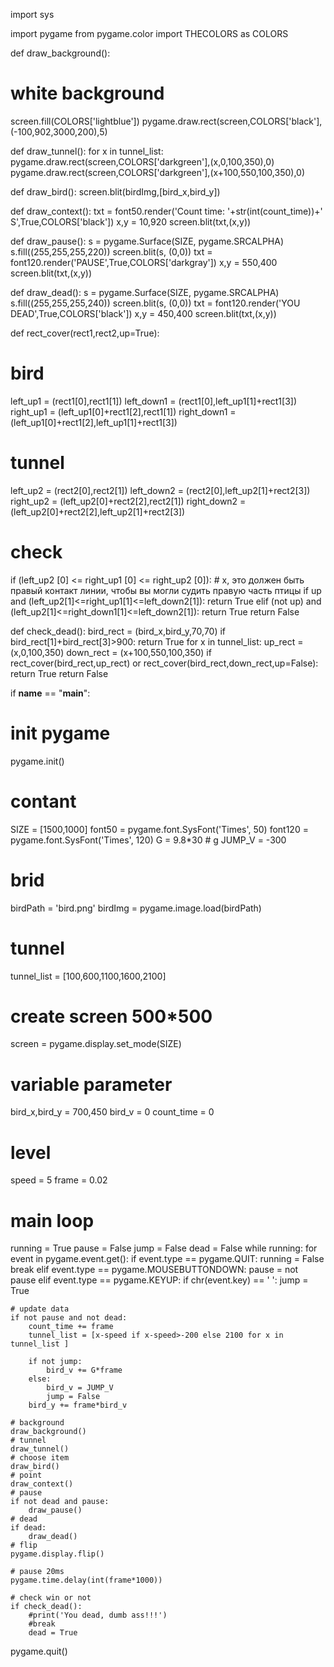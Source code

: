 import sys

import pygame
from pygame.color import THECOLORS as COLORS

def draw_background():
# white background
screen.fill(COLORS['lightblue'])
pygame.draw.rect(screen,COLORS['black'],(-100,902,3000,200),5)

def draw_tunnel():
for x in tunnel_list:
    pygame.draw.rect(screen,COLORS['darkgreen'],(x,0,100,350),0)
    pygame.draw.rect(screen,COLORS['darkgreen'],(x+100,550,100,350),0)

def draw_bird():
screen.blit(birdImg,[bird_x,bird_y])

def draw_context():
txt = font50.render('Count time: '+str(int(count_time))+' S',True,COLORS['black'])
x,y = 10,920
screen.blit(txt,(x,y))

def draw_pause():
s = pygame.Surface(SIZE, pygame.SRCALPHA)
s.fill((255,255,255,220))
screen.blit(s, (0,0))
txt = font120.render('PAUSE',True,COLORS['darkgray'])
x,y = 550,400
screen.blit(txt,(x,y))

def draw_dead():
s = pygame.Surface(SIZE, pygame.SRCALPHA)
s.fill((255,255,255,240))
screen.blit(s, (0,0))
txt = font120.render('YOU DEAD',True,COLORS['black'])
x,y = 450,400
screen.blit(txt,(x,y))

def rect_cover(rect1,rect2,up=True):
# bird
left_up1 = (rect1[0],rect1[1])
left_down1 = (rect1[0],left_up1[1]+rect1[3])
right_up1 = (left_up1[0]+rect1[2],rect1[1])
right_down1 = (left_up1[0]+rect1[2],left_up1[1]+rect1[3])
# tunnel
left_up2 = (rect2[0],rect2[1])
left_down2 = (rect2[0],left_up2[1]+rect2[3])
right_up2 = (left_up2[0]+rect2[2],rect2[1])
right_down2 = (left_up2[0]+rect2[2],left_up2[1]+rect2[3])
# check
 if (left_up2 [0] <= right_up1 [0] <= right_up2 [0]): # x, это должен быть правый контакт линии, чтобы вы могли судить правую часть птицы
    if up and (left_up2[1]<=right_up1[1]<=left_down2[1]):
        return True
    elif (not up) and (left_up2[1]<=right_down1[1]<=left_down2[1]):
        return True
return False


def check_dead():
bird_rect = (bird_x,bird_y,70,70)
if bird_rect[1]+bird_rect[3]>900:
    return True
for x in tunnel_list:
    up_rect = (x,0,100,350)
    down_rect = (x+100,550,100,350)
    if rect_cover(bird_rect,up_rect) or rect_cover(bird_rect,down_rect,up=False):
        return True
return False

if __name__ == "__main__":
# init pygame
pygame.init()

# contant
SIZE = [1500,1000]
font50 = pygame.font.SysFont('Times', 50)
font120 = pygame.font.SysFont('Times', 120)
G = 9.8*30 # g
JUMP_V = -300

# brid
birdPath = 'bird.png'
birdImg = pygame.image.load(birdPath)

# tunnel
tunnel_list = [100,600,1100,1600,2100]

# create screen 500*500
screen = pygame.display.set_mode(SIZE)

# variable parameter
bird_x,bird_y = 700,450
bird_v = 0
count_time = 0

# level
speed = 5
frame = 0.02

# main loop
running = True
pause = False
jump = False
dead = False
while running:
    for event in pygame.event.get():
        if event.type == pygame.QUIT:
            running = False
            break
        elif event.type == pygame.MOUSEBUTTONDOWN:
            pause = not pause
        elif event.type == pygame.KEYUP:
            if chr(event.key) == ' ':
                jump = True

    # update data
    if not pause and not dead:
        count_time += frame
        tunnel_list = [x-speed if x-speed>-200 else 2100 for x in tunnel_list ]

        if not jump:
            bird_v += G*frame
        else:
            bird_v = JUMP_V
            jump = False
        bird_y += frame*bird_v

    # background
    draw_background()
    # tunnel
    draw_tunnel()
    # choose item
    draw_bird()
    # point
    draw_context()
    # pause
    if not dead and pause:
        draw_pause()
    # dead
    if dead:
        draw_dead()
    # flip
    pygame.display.flip()

    # pause 20ms
    pygame.time.delay(int(frame*1000))

    # check win or not
    if check_dead():
        #print('You dead, dumb ass!!!')
        #break
        dead = True

pygame.quit()
